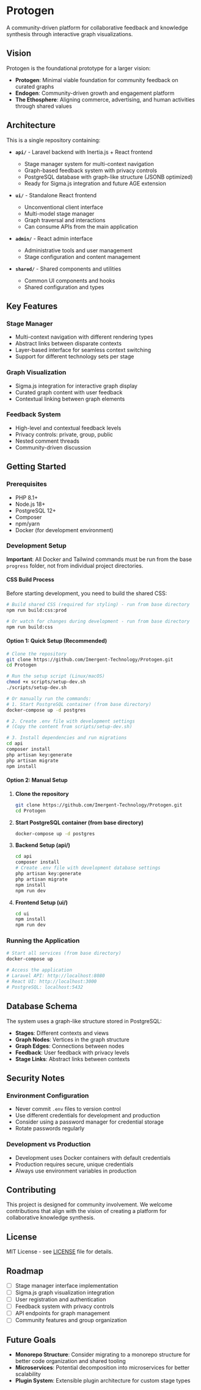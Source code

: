 # Protogen

A community-driven platform for collaborative feedback and knowledge synthesis through interactive graph visualizations.

## Vision

Protogen is the foundational prototype for a larger vision:
- **Protogen**: Minimal viable foundation for community feedback on curated graphs
- **Endogen**: Community-driven growth and engagement platform
- **The Ethosphere**: Aligning commerce, advertising, and human activities through shared values

## Architecture

This is a single repository containing:

- **`api/`** - Laravel backend with Inertia.js + React frontend
  - Stage manager system for multi-context navigation
  - Graph-based feedback system with privacy controls
  - PostgreSQL database with graph-like structure (JSONB optimized)
  - Ready for Sigma.js integration and future AGE extension

- **`ui/`** - Standalone React frontend
  - Unconventional client interface
  - Multi-model stage manager
  - Graph traversal and interactions
  - Can consume APIs from the main application

- **`admin/`** - React admin interface
  - Administrative tools and user management
  - Stage configuration and content management

- **`shared/`** - Shared components and utilities
  - Common UI components and hooks
  - Shared configuration and types

## Key Features

### Stage Manager
- Multi-context navigation with different rendering types
- Abstract links between disparate contexts
- Layer-based interface for seamless context switching
- Support for different technology sets per stage

### Graph Visualization
- Sigma.js integration for interactive graph display
- Curated graph content with user feedback
- Contextual linking between graph elements

### Feedback System
- High-level and contextual feedback levels
- Privacy controls: private, group, public
- Nested comment threads
- Community-driven discussion

## Getting Started

### Prerequisites
- PHP 8.1+
- Node.js 18+
- PostgreSQL 12+
- Composer
- npm/yarn
- Docker (for development environment)

### Development Setup

**Important**: All Docker and Tailwind commands must be run from the base `progress` folder, not from individual project directories.

#### CSS Build Process
Before starting development, you need to build the shared CSS:

```bash
# Build shared CSS (required for styling) - run from base directory
npm run build:css:prod

# Or watch for changes during development - run from base directory
npm run build:css
```

#### Option 1: Quick Setup (Recommended)
```bash
# Clone the repository
git clone https://github.com/Imergent-Technology/Protogen.git
cd Protogen

# Run the setup script (Linux/macOS)
chmod +x scripts/setup-dev.sh
./scripts/setup-dev.sh

# Or manually run the commands:
# 1. Start PostgreSQL container (from base directory)
docker-compose up -d postgres

# 2. Create .env file with development settings
# (Copy the content from scripts/setup-dev.sh)

# 3. Install dependencies and run migrations
cd api
composer install
php artisan key:generate
php artisan migrate
npm install
```

#### Option 2: Manual Setup
1. **Clone the repository**
   ```bash
   git clone https://github.com/Imergent-Technology/Protogen.git
   cd Protogen
   ```

2. **Start PostgreSQL container (from base directory)**
   ```bash
   docker-compose up -d postgres
   ```

3. **Backend Setup (api/)**
   ```bash
   cd api
   composer install
   # Create .env file with development database settings
   php artisan key:generate
   php artisan migrate
   npm install
   npm run dev
   ```

4. **Frontend Setup (ui/)**
   ```bash
   cd ui
   npm install
   npm run dev
   ```

### Running the Application

```bash
# Start all services (from base directory)
docker-compose up

# Access the application
# Laravel API: http://localhost:8080
# React UI: http://localhost:3000
# PostgreSQL: localhost:5432
```

## Database Schema

The system uses a graph-like structure stored in PostgreSQL:

- **Stages**: Different contexts and views
- **Graph Nodes**: Vertices in the graph structure
- **Graph Edges**: Connections between nodes
- **Feedback**: User feedback with privacy levels
- **Stage Links**: Abstract links between contexts

## Security Notes

### Environment Configuration
- Never commit `.env` files to version control
- Use different credentials for development and production
- Consider using a password manager for credential storage
- Rotate passwords regularly

### Development vs Production
- Development uses Docker containers with default credentials
- Production requires secure, unique credentials
- Always use environment variables in production

## Contributing

This project is designed for community involvement. We welcome contributions that align with the vision of creating a platform for collaborative knowledge synthesis.

## License

MIT License - see [LICENSE](LICENSE) file for details.

## Roadmap

- [ ] Stage manager interface implementation
- [ ] Sigma.js graph visualization integration
- [ ] User registration and authentication
- [ ] Feedback system with privacy controls
- [ ] API endpoints for graph management
- [ ] Community features and group organization

## Future Goals

- **Monorepo Structure**: Consider migrating to a monorepo structure for better code organization and shared tooling
- **Microservices**: Potential decomposition into microservices for better scalability
- **Plugin System**: Extensible plugin architecture for custom stage types 